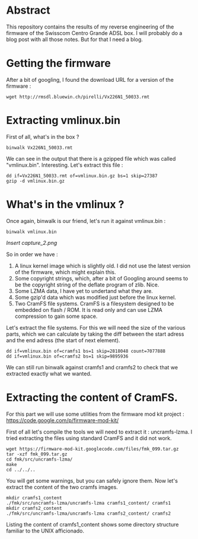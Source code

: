 # Abstract
This repository contains the results of my reverse engineering of the firmware
of the Swisscom Centro Grande ADSL box. I will probably do a blog post with all
those notes. But for that I need a blog.

# Getting the firmware
After a bit of googling, I found the download URL for a version of the firmware :

    wget http://rmsdl.bluewin.ch/pirelli/Vx226N1_50033.rmt
 
# Extracting vmlinux.bin
First of all, what's in the box ?

    binwalk Vx226N1_50033.rmt

We can see in the output that there is a gzipped file which was called
"vmlinux.bin". Interesting. Let's extract this file :

    dd if=Vx226N1_50033.rmt of=vmlinux.bin.gz bs=1 skip=27387
    gzip -d vmlinux.bin.gz

# What's in the vmlinux ?
Once again, binwalk is our friend, let's run it against vmlinux.bin :

    binwalk vmlinux.bin

*Insert capture_2.png*

So in order we have :

1. A linux kernel image which is slightly old. I did not use the latest
   version of the firmware, which might explain this.
2. Some copyright strings, which, after a bit of Googling around seems to be
   the copyright string of the deflate program of zlib. Nice. 
3. Some LZMA data, I have yet to undertand what they are.
4. Some gzip'd data which was modified just before the linux kernel.
4. Two CramFS file systems. CramFS is a filesystem designed to be embedded on
   flash / ROM. It is read only and can use LZMA compression to gain some
   space.

Let's extract the file systems. For this we will need the size of the various
parts, which we can calculate by taking the diff between the start adress and
the end adress (the start of next element).

    dd if=vmlinux.bin of=cramfs1 bs=1 skip=2818048 count=7077888
    dd if=vmlinux.bin of=cramfs2 bs=1 skip=9895936

We can still run binwalk against cramfs1 and cramfs2 to check that we
extracted exactly what we wanted.

# Extracting the content of CramFS.
For this part we will use some utilities from the firmware mod kit project :
https://code.google.com/p/firmware-mod-kit/

First of all let's compile the tools we will need to extract it :
uncramfs-lzma. I tried extracting the files using standard CramFS and it did
not work. 

    wget https://firmware-mod-kit.googlecode.com/files/fmk_099.tar.gz
    tar -xzf fmk_099.tar.gz
    cd fmk/src/uncramfs-lzma/
    make
    cd ../../..

You will get some warnings, but you can safely ignore them. Now let's extract
the content of the two cramfs images.

    mkdir cramfs1_content
    ./fmk/src/uncramfs-lzma/uncramfs-lzma cramfs1_content/ cramfs1
    mkdir cramfs2_content
    ./fmk/src/uncramfs-lzma/uncramfs-lzma cramfs2_content/ cramfs2

Listing the content of cramfs1_content shows some directory structure familiar
to the UNIX afficionado.
